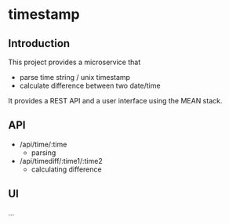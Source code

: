 # timestamp

## Introduction

This project provides a microservice that
  * parse time string / unix timestamp
  * calculate difference between two date/time

It provides a REST API and a user interface using the MEAN stack.

## API
  * /api/time/:time
    - parsing
  * /api/timediff/:time1/:time2
    - calculating difference

## UI
...
